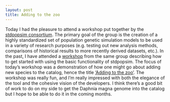 ```yaml
---
layout: post
title: Adding to the zoo
---
```


Today I had the pleasure to attend a workshop put together by the [stdpopsim consortium](https://elifesciences.org/articles/54967).  The primary goal of the group is the creation of a highly standardized set of population genetic simulation models to be used in a variety of research purposes (e.g. testing out new analysis methods, comparisons of historical results to more recently derived datasets, etc.). In the past, I have attended a [workshop](https://github.com/popsim-consortium/workshops/tree/main/intro_stdpopsim) from the same group describing how to get started with using the basic functionality of stdpopsim. The focus of today’s workshop was a demonstration of how one might go about adding new species to the catalog, hence the title [‘Adding to the zoo’](https://github.com/popsim-consortium/workshops/tree/main/adding_species). The workshop was really fun, and I’m really impressed with both the elegance of the tool and the cohesive vision of the developers. I think there’s a good bit of work to do on my side to get the Daphnia magna genome into the catalog but I hope to be able to do it in the coming months. 
